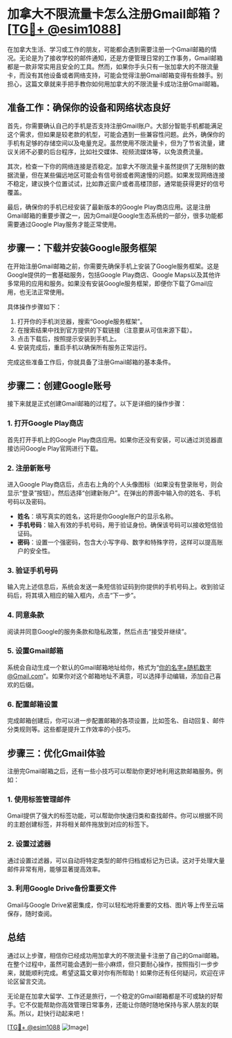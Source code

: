# 加拿大不限流量卡怎么注册Gmail邮箱？[[TG💪+ @esim1088](https://t.me/s/esim1088)]

在加拿大生活、学习或工作的朋友，可能都会遇到需要注册一个Gmail邮箱的情况。无论是为了接收学校的邮件通知，还是方便管理日常的工作事务，Gmail邮箱都是一款非常实用且安全的工具。然而，如果你手头只有一张加拿大的不限流量卡，而没有其他设备或者网络支持，可能会觉得注册Gmail邮箱变得有些棘手。别担心，这篇文章就来手把手教你如何用加拿大的不限流量卡成功注册Gmail邮箱。

## 准备工作：确保你的设备和网络状态良好

首先，你需要确认自己的手机是否支持注册Gmail账户。大部分智能手机都能满足这个需求，但如果是较老款的机型，可能会遇到一些兼容性问题。此外，确保你的手机有足够的存储空间以及电量充足。虽然使用不限流量卡，但为了节省流量，建议关闭不必要的后台程序，比如社交媒体、视频流媒体等，以免浪费流量。

其次，检查一下你的网络连接是否稳定。加拿大不限流量卡虽然提供了无限制的数据流量，但在某些偏远地区可能会有信号弱或者网速慢的问题。如果发现网络连接不稳定，建议换个位置试试，比如靠近窗户或者高楼顶部，通常能获得更好的信号覆盖。

最后，确保你的手机已经安装了最新版本的Google Play商店应用。这是注册Gmail邮箱的重要步骤之一，因为Gmail是Google生态系统的一部分，很多功能都需要通过Google Play服务才能正常使用。

## 步骤一：下载并安装Google服务框架

在开始注册Gmail邮箱之前，你需要先确保手机上安装了Google服务框架。这是Google提供的一套基础服务，包括Google Play商店、Google Maps以及其他许多常用的应用和服务。如果没有安装Google服务框架，即便你下载了Gmail应用，也无法正常使用。

具体操作步骤如下：
1. 打开你的手机浏览器，搜索“Google服务框架”。
2. 在搜索结果中找到官方提供的下载链接（注意要从可信来源下载）。
3. 点击下载后，按照提示安装到手机上。
4. 安装完成后，重启手机以确保所有服务正常运行。

完成这些准备工作后，你就具备了注册Gmail邮箱的基本条件。

## 步骤二：创建Google账号

接下来就是正式创建Gmail邮箱的过程了。以下是详细的操作步骤：

### 1. 打开Google Play商店
首先打开手机上的Google Play商店应用。如果你还没有安装，可以通过浏览器直接访问Google Play官网进行下载。

### 2. 注册新账号
进入Google Play商店后，点击右上角的个人头像图标（如果没有登录账号，则会显示“登录”按钮）。然后选择“创建新账户”。在弹出的界面中输入你的姓名、手机号码以及密码。

- **姓名**：填写真实的姓名，这将是你Google账户的显示名称。
- **手机号码**：输入有效的手机号码，用于验证身份。确保该号码可以接收短信验证码。
- **密码**：设置一个强密码，包含大小写字母、数字和特殊字符，这样可以提高账户的安全性。

### 3. 验证手机号码
输入完上述信息后，系统会发送一条短信验证码到你提供的手机号码上。收到验证码后，将其填入相应的输入框内，点击“下一步”。

### 4. 同意条款
阅读并同意Google的服务条款和隐私政策，然后点击“接受并继续”。

### 5. 设置Gmail邮箱
系统会自动生成一个默认的Gmail邮箱地址给你，格式为“你的名字+随机数字@Gmail.com”。如果你对这个邮箱地址不满意，可以选择手动编辑，添加自己喜欢的后缀。

### 6. 配置邮箱设置
完成邮箱创建后，你可以进一步配置邮箱的各项设置，比如签名、自动回复、邮件分类规则等。这些都是提升工作效率的小技巧。

## 步骤三：优化Gmail体验

注册完Gmail邮箱之后，还有一些小技巧可以帮助你更好地利用这款邮箱服务。例如：

### 1. 使用标签管理邮件
Gmail提供了强大的标签功能，可以帮助你快速归类和查找邮件。你可以根据不同的主题创建标签，并将相关邮件拖放到对应的标签下。

### 2. 设置过滤器
通过设置过滤器，可以自动将特定类型的邮件归档或标记为已读。这对于处理大量邮件非常有用，能够显著提高效率。

### 3. 利用Google Drive备份重要文件
Gmail与Google Drive紧密集成，你可以轻松地将重要的文档、图片等上传至云端保存，随时查阅。

## 总结

通过以上步骤，相信你已经成功用加拿大的不限流量卡注册了自己的Gmail邮箱。在整个过程中，虽然可能会遇到一些小麻烦，但只要耐心操作，按照指引一步步来，就能顺利完成。希望这篇文章对你有所帮助！如果你还有任何疑问，欢迎在评论区留言交流。

无论是在加拿大留学、工作还是旅行，一个稳定的Gmail邮箱都是不可或缺的好帮手。它不仅能帮助你高效管理日常事务，还能让你随时随地保持与家人朋友的联系。所以，赶快行动起来吧！

[[TG💪+ @esim1088](https://t.me/s/esim1088) ![Image](https://i.postimg.cc/4NQfJmqS/Snipaste-2025-05-13-00-14-12.png)]